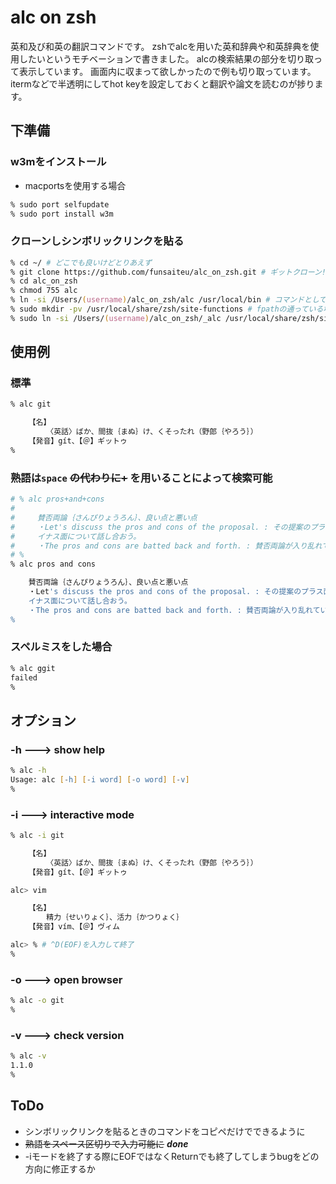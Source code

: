 # alc on zsh

英和及び和英の翻訳コマンドです。
zshでalcを用いた英和辞典や和英辞典を使用したいというモチベーションで書きました。
alcの検索結果の部分を切り取って表示しています。
画面内に収まって欲しかったので例も切り取っています。
itermなどで半透明にしてhot keyを設定しておくと翻訳や論文を読むのが捗ります。

## 下準備

### w3mをインストール

* macportsを使用する場合

```zsh
% sudo port selfupdate
% sudo port install w3m
```

### クローンしシンボリックリンクを貼る

```zsh
% cd ~/ # どこでも良いけどとりあえず
% git clone https://github.com/funsaiteu/alc_on_zsh.git # ギットクローン!
% cd alc_on_zsh
% chmod 755 alc
% ln -si /Users/(username)/alc_on_zsh/alc /usr/local/bin # コマンドとして使用可能に
% sudo mkdir -pv /usr/local/share/zsh/site-functions # fpathの通っている場所へ
% sudo ln -si /Users/(username)/alc_on_zsh/_alc /usr/local/share/zsh/site-functions # 補完が効くように
```

## 使用例

### 標準

```zsh
% alc git

    【名】
        〈英話〉ばか、間抜｛まぬ｝け、くそったれ（野郎｛やろう｝）
    【発音】gít、【＠】ギットゥ
%
```

### 熟語は`space` ~~の代わりに+~~ を用いることによって検索可能

```zsh
# % alc pros+and+cons
# 
#     賛否両論｛さんぴりょうろん｝、良い点と悪い点
#     ・Let's discuss the pros and cons of the proposal. : その提案のプラス面とマ
#     イナス面について話し合おう。
#     ・The pros and cons are batted back and forth. : 賛否両論が入り乱れている。
# %
% alc pros and cons

    賛否両論｛さんぴりょうろん｝、良い点と悪い点
    ・Let's discuss the pros and cons of the proposal. : その提案のプラス面とマ
    イナス面について話し合おう。
    ・The pros and cons are batted back and forth. : 賛否両論が入り乱れている。
%
```

### スペルミスをした場合

```zsh
% alc ggit
failed
%
```

## オプション

### -h ---> show help

```zsh
% alc -h
Usage: alc [-h] [-i word] [-o word] [-v]
%
```

### -i ---> interactive mode

```zsh
% alc -i git

    【名】
        〈英話〉ばか、間抜｛まぬ｝け、くそったれ（野郎｛やろう｝）
    【発音】gít、【＠】ギットゥ

alc> vim

    【名】
        精力｛せいりょく｝、活力｛かつりょく｝
    【発音】vím、【＠】ヴィム

alc> % # ^D(EOF)を入力して終了
%
```

### -o ---> open browser

```zsh
% alc -o git
%
```

### -v ---> check version

```zsh
% alc -v
1.1.0
%
```

## ToDo

* シンボリックリンクを貼るときのコマンドをコピペだけでできるように
* ~~熟語をスペース区切りで入力可能に~~ ***done***
* -iモードを終了する際にEOFではなくReturnでも終了してしまうbugをどの方向に修正するか
